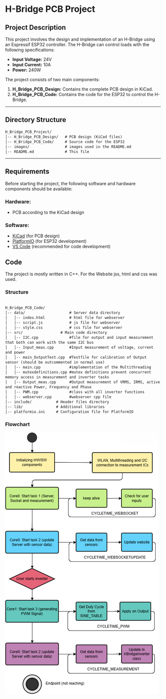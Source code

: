 # H-Bridge PCB Project

## Project Description
This project involves the design and implementation of an H-Bridge using an Espressif ESP32 controller. The H-Bridge can control loads with the following specifications:

- **Input Voltage:** 24V  
- **Input Current:** 10A  
- **Power:** 240W  

The project consists of two main components:  
1. **H_Bridge_PCB_Design:** Contains the complete PCB design in KiCad.  
2. **H_Bridge_PCB_Code:** Contains the code for the ESP32 to control the H-Bridge.  

---

## Directory Structure

```
H_Bridge_PCB_Project/
│-- H_Bridge_PCB_Design/   # PCB design (KiCad files)
│-- H_Bridge_PCB_Code/     # Source code for the ESP32
│-- images/                # images used in the README.md
│-- README.md              # This file
```

---

## Requirements
Before starting the project, the following software and hardware components should be available:

### Hardware:
- PCB according to the KiCad design  

### Software:
- [KiCad](https://www.kicad.org/) (for PCB design)  
- [PlatformIO](https://platformio.org/) (for ESP32 development)  
- [VS Code](https://code.visualstudio.com/) (recommended for code development)

## Code
The project is mostly written in C++. For the Website jss, html and css was used.
### Structure
```

H_Bridge_PCB_Code/           
│-- data/                    # Server data directory
│   │-- index.html           # html file for webserver
│   │-- script.js            # js file for webserver
│   │-- style.css            # css file for webserver
│-- src/                 # Main code directory
│   │-- I2C.cpp              #file for output and input measurement that both can work with the same I2C bus
│   │-- Input_meas.cpp       #Input measurement of voltage, current and power 
│   │-- main_OutputTest.cpp  #Testfile for calibration of Output sensor (should be outcommented in normal use)
│   │-- main.cpp             #implementation of the Multithreading
│   │-- mutexdefinitions.cpp #mutex definitions prevent concurrent memory access in measurement and inverter tasks
│   │-- Output_meas.cpp      #Output measurement of VRMS, IRMS, active and reactive Power, Frequency and Phase
│   │-- PWM.cpp              #class with all inverter functions
│   │-- webserver.cpp        #webserver cpp file
│-- include/           # Header files directory
│-- lib/               # Additional libraries
│-- platformio.ini     # Configuration file for PlatformIO
```
### Flowchart
![Flowchart of the programm](images/Flowchart.png)

